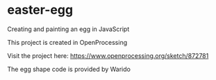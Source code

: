 # easter-egg
Creating and painting an egg in JavaScript

This project is created in OpenProcessing

Visit the project here:
https://www.openprocessing.org/sketch/872781

The egg shape code is provided by Warido
